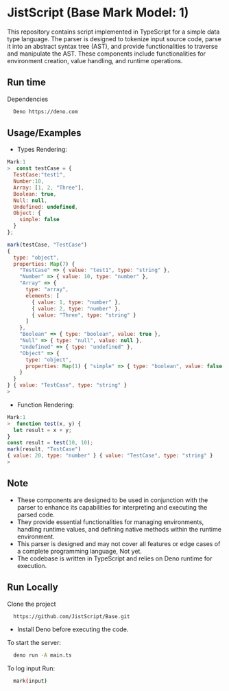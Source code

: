 # JistScript (Base Mark Model: 1)

This repository contains script implemented in TypeScript for a simple data type language. The parser is designed to tokenize input source code, parse it into an abstract syntax tree (AST), and provide functionalities to traverse and manipulate the AST.
These components include functionalities for environment creation, value handling, and runtime operations.

## Run time

Dependencies

```bash
  Deno https://deno.com
```

## Usage/Examples

- Types Rendering:

```javascript
Mark:1
>  const testCase = {
  TestCase:"test1",
  Number:10,
  Array: [1, 2, "Three"],
  Boolean: true,
  Null: null,
  Undefined: undefined,
  Object: {
    simple: false
  }
};

mark(testCase, "TestCase")
{
  type: "object",
  properties: Map(7) {
    "TestCase" => { value: "test1", type: "string" },
    "Number" => { value: 10, type: "number" },
    "Array" => {
      type: "array",
      elements: [
        { value: 1, type: "number" },
        { value: 2, type: "number" },
        { value: "Three", type: "string" }
      ]
    },
    "Boolean" => { type: "boolean", value: true },
    "Null" => { type: "null", value: null },
    "Undefined" => { type: "undefined" },
    "Object" => {
      type: "object",
      properties: Map(1) { "simple" => { type: "boolean", value: false } }
    }
  }
} { value: "TestCase", type: "string" }
>
```

- Function Rendering:

```javascript
Mark:1
>  function test(x, y) {
  let result = x + y;
}
const result = test(10, 10);
mark(result, "TestCase")
{ value: 20, type: "number" } { value: "TestCase", type: "string" }
>
```

## Note

- These components are designed to be used in conjunction with the parser to enhance its capabilities for interpreting and executing the parsed code.
- They provide essential functionalities for managing environments, handling runtime values, and defining native methods within the runtime environment.
- This parser is designed and may not cover all features or edge cases of a complete programming language, Not yet.
- The codebase is written in TypeScript and relies on Deno runtime for execution.

## Run Locally

Clone the project

```bash
  https://github.com/JistScript/Base.git
```

- Install Deno before executing the code.

To start the server:

```bash
  deno run -A main.ts
```

To log input Run:

```bash
  mark(input)
```
